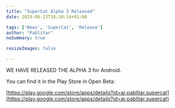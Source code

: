 ```yaml
---
title: "SuperCat Alpha 3 Released"
date: 2019-06-23T18:10:14+01:00

tags: ['News', 'SuperCat', 'Release']
author: "Pablitar"
noSummary: true

resizeImages: false

---
```

WE HAVE RELEASED THE ALPHA 3 for Android.

You can find it in the Play Store in Open Beta:

[https://play.google.com/store/apps/details?id=ar.pablitar.supercat](https://play.google.com/store/apps/details?id=ar.pablitar.supercat)
